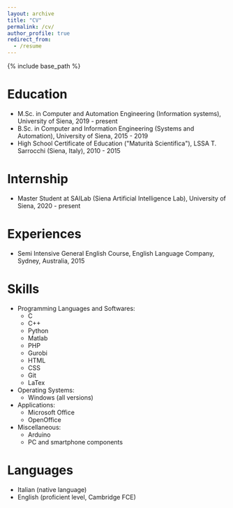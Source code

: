 ```yaml
---
layout: archive
title: "CV"
permalink: /cv/
author_profile: true
redirect_from:
  - /resume
---
```


{% include base_path %}

Education
======
* M.Sc. in Computer and Automation Engineering (Information systems), University of Siena, 2019 - present
* B.Sc. in Computer and Information Engineering (Systems and Automation), University of Siena, 2015 - 2019
* High School Certificate of Education ("Maturità Scientifica"), LSSA T. Sarrocchi (Siena, Italy), 2010 - 2015

Internship
======
* Master Student at SAILab (Siena Artificial Intelligence Lab), University of Siena, 2020 - present

Experiences
======
* Semi Intensive General English Course, English Language Company, Sydney, Australia, 2015
  
Skills
======
* Programming Languages and Softwares: 
  * C
  * C++
  * Python
  * Matlab
  * PHP
  * Gurobi
  * HTML
  * CSS
  * Git
  * LaTex
* Operating Systems: 
  * Windows (all versions)
* Applications: 
  * Microsoft Office
  * OpenOffice
* Miscellaneous:
  * Arduino
  * PC and smartphone components

Languages 
======
* Italian (native language)
* English (proficient level, Cambridge FCE)
